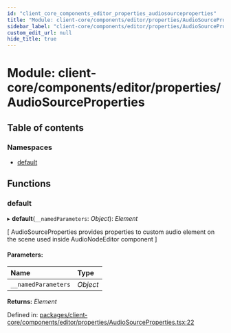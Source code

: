 ```yaml
---
id: "client_core_components_editor_properties_audiosourceproperties"
title: "Module: client-core/components/editor/properties/AudioSourceProperties"
sidebar_label: "client-core/components/editor/properties/AudioSourceProperties"
custom_edit_url: null
hide_title: true
---
```


# Module: client-core/components/editor/properties/AudioSourceProperties

## Table of contents

### Namespaces

- [default](client_core_components_editor_properties_audiosourceproperties.default.md)

## Functions

### default

▸ **default**(`__namedParameters`: *Object*): *Element*

[
AudioSourceProperties provides properties to custom audio element on the scene
used inside AudioNodeEditor component
]

#### Parameters:

Name | Type |
:------ | :------ |
`__namedParameters` | *Object* |

**Returns:** *Element*

Defined in: [packages/client-core/components/editor/properties/AudioSourceProperties.tsx:22](https://github.com/xr3ngine/xr3ngine/blob/9d253dc38/packages/client-core/components/editor/properties/AudioSourceProperties.tsx#L22)
